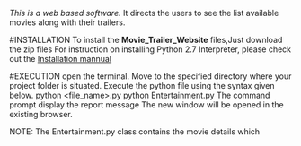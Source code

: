 *This is a web based software.*
It directs the users to see the list available movies along with their trailers.

#INSTALLATION
To install the __Movie_Trailer_Website__ files,Just download the zip files
For instruction on installing Python 2.7 Interpreter,
please check out the [Installation mannual]("https://docs.python.org/2/install/index.html")

#EXECUTION
open the terminal. Move to the specified directory where your project folder is situated.
Execute the python file using the syntax given below.
python <file_name>.py
python Entertainment.py
The command prompt display the report message
The new window will be opened in the existing browser.

NOTE:
The Entertainment.py class contains the movie details which
